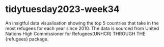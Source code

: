 # tidytuesday2023-week34
An insigtful data visualisation showing the top 5 countries that take in the most refugees for each year since 2010. The data is sourced from United Nations High Commissioner for Refugees(UNHCR) THROUGH THE {refugees} package.
